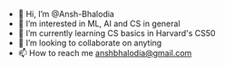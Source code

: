 - 👋 Hi, I’m @Ansh-Bhalodia
- 👀 I’m interested in ML, AI and CS in general
- 🌱 I’m currently learning CS basics in Harvard's CS50 
- 💞️ I’m looking to collaborate on anyting
- 📫 How to reach me anshbhalodia@gmail.com

<!---
Ansh-Bhalodia/Ansh-Bhalodia is a ✨ special ✨ repository because its `README.md` (this file) appears on your GitHub profile.
You can click the Preview link to take a look at your changes.
--->
